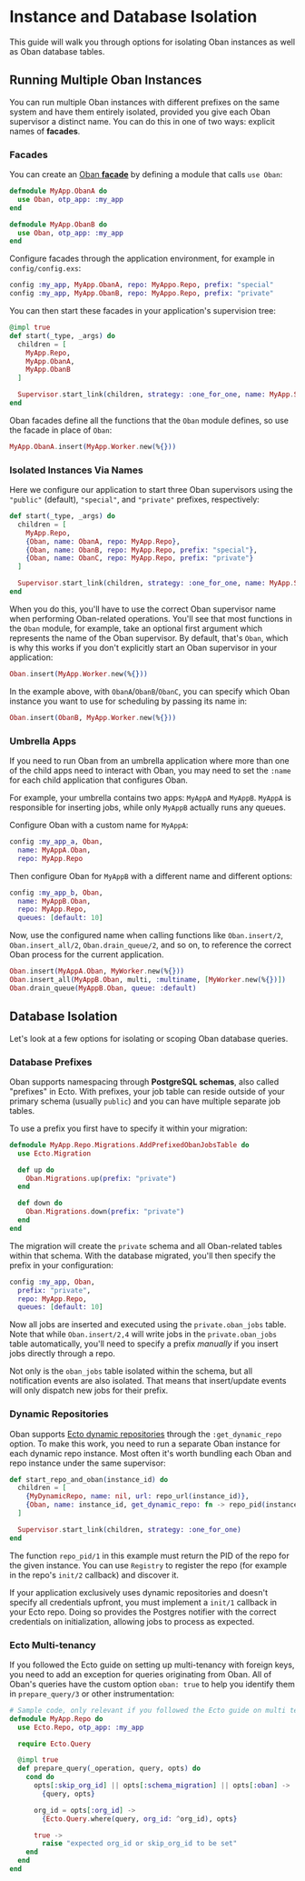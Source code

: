 # Instance and Database Isolation

This guide will walk you through options for isolating Oban instances as well as Oban database
tables.

## Running Multiple Oban Instances

You can run multiple Oban instances with different prefixes on the same system and have them
entirely isolated, provided you give each Oban supervisor a distinct name. You can do this in one
of two ways: explicit names of **facades**.

### Facades

You can create an [Oban **facade**](`Oban.__using__/1`) by defining a module that calls `use
Oban`:

```elixir
defmodule MyApp.ObanA do
  use Oban, otp_app: :my_app
end

defmodule MyApp.ObanB do
  use Oban, otp_app: :my_app
end
```

Configure facades through the application environment, for example in `config/config.exs`:

```elixir
config :my_app, MyApp.ObanA, repo: MyAppo.Repo, prefix: "special"
config :my_app, MyApp.ObanB, repo: MyAppo.Repo, prefix: "private"
```

You can then start these facades in your application's supervision tree:

```elixir
@impl true
def start(_type, _args) do
  children = [
    MyApp.Repo,
    MyApp.ObanA,
    MyApp.ObanB
  ]

  Supervisor.start_link(children, strategy: :one_for_one, name: MyApp.Supervisor)
end
```

Oban facades define all the functions that the `Oban` module defines, so use the facade in place
of `Oban`:

```elixir
MyApp.ObanA.insert(MyApp.Worker.new(%{}))
```

### Isolated Instances Via Names

Here we configure our application to start three Oban supervisors using the `"public"` (default),
`"special"`, and `"private"` prefixes, respectively:

```elixir
def start(_type, _args) do
  children = [
    MyApp.Repo,
    {Oban, name: ObanA, repo: MyApp.Repo},
    {Oban, name: ObanB, repo: MyApp.Repo, prefix: "special"},
    {Oban, name: ObanC, repo: MyApp.Repo, prefix: "private"}
  ]

  Supervisor.start_link(children, strategy: :one_for_one, name: MyApp.Supervisor)
end
```

When you do this, you'll have to use the correct Oban supervisor name when performing Oban-related
operations. You'll see that most functions in the `Oban` module, for example, take an optional
first argument which represents the name of the Oban supervisor. By default, that's `Oban`, which
is why this works if you don't explicitly start an Oban supervisor in your application:

```elixir
Oban.insert(MyApp.Worker.new(%{}))
```

In the example above, with `ObanA`/`ObanB`/`ObanC`, you can specify which Oban instance you want
to use for scheduling by passing its name in:

```elixir
Oban.insert(ObanB, MyApp.Worker.new(%{}))
```

### Umbrella Apps

If you need to run Oban from an umbrella application where more than one of the child apps need to
interact with Oban, you may need to set the `:name` for each child application that configures
Oban.

For example, your umbrella contains two apps: `MyAppA` and `MyAppB`. `MyAppA` is responsible for
inserting jobs, while only `MyAppB` actually runs any queues.

Configure Oban with a custom name for `MyAppA`:

```elixir
config :my_app_a, Oban,
  name: MyAppA.Oban,
  repo: MyApp.Repo
```

Then configure Oban for `MyAppB` with a different name and different options:

```elixir
config :my_app_b, Oban,
  name: MyAppB.Oban,
  repo: MyApp.Repo,
  queues: [default: 10]
```

Now, use the configured name when calling functions like `Oban.insert/2`, `Oban.insert_all/2`,
`Oban.drain_queue/2`, and so on, to reference the correct Oban process for the current
application.

```elixir
Oban.insert(MyAppA.Oban, MyWorker.new(%{}))
Oban.insert_all(MyAppB.Oban, multi, :multiname, [MyWorker.new(%{})])
Oban.drain_queue(MyAppB.Oban, queue: :default)
```

## Database Isolation

Let's look at a few options for isolating or scoping Oban database queries.

### Database Prefixes

Oban supports namespacing through **PostgreSQL schemas**, also called "prefixes" in Ecto. With
prefixes, your job table can reside outside of your primary schema (usually `public`) and you can
have multiple separate job tables.

To use a prefix you first have to specify it within your migration:

```elixir
defmodule MyApp.Repo.Migrations.AddPrefixedObanJobsTable do
  use Ecto.Migration

  def up do
    Oban.Migrations.up(prefix: "private")
  end

  def down do
    Oban.Migrations.down(prefix: "private")
  end
end
```

The migration will create the `private` schema and all Oban-related tables within that schema.
With the database migrated, you'll then specify the prefix in your configuration:

```elixir
config :my_app, Oban,
  prefix: "private",
  repo: MyApp.Repo,
  queues: [default: 10]
```

Now all jobs are inserted and executed using the `private.oban_jobs` table. Note that while
`Oban.insert/2,4` will write jobs in the `private.oban_jobs` table automatically, you'll need to
specify a prefix *manually* if you insert jobs directly through a repo.

Not only is the `oban_jobs` table isolated within the schema, but all notification events are also
isolated. That means that insert/update events will only dispatch new jobs for their prefix.

### Dynamic Repositories

Oban supports [Ecto dynamic repositories][dynamic] through the `:get_dynamic_repo` option. To make
this work, you need to run a separate Oban instance for each dynamic repo instance. Most often
it's worth bundling each Oban and repo instance under the same supervisor:

```elixir
def start_repo_and_oban(instance_id) do
  children = [
    {MyDynamicRepo, name: nil, url: repo_url(instance_id)},
    {Oban, name: instance_id, get_dynamic_repo: fn -> repo_pid(instance_id) end}
  ]

  Supervisor.start_link(children, strategy: :one_for_one)
end
```

The function `repo_pid/1` in this example must return the PID of the repo for the given instance.
You can use `Registry` to register the repo (for example in the repo's `init/2` callback) and
discover it.

If your application exclusively uses dynamic repositories and doesn't specify all credentials
upfront, you must implement a `init/1` callback in your Ecto repo. Doing so provides the Postgres
notifier with the correct credentials on initialization, allowing jobs to process as expected.

### Ecto Multi-tenancy

If you followed the Ecto guide on setting up multi-tenancy with foreign keys, you need to add an
exception for queries originating from Oban. All of Oban's queries have the custom option `oban:
true` to help you identify them in `prepare_query/3` or other instrumentation:

```elixir
# Sample code, only relevant if you followed the Ecto guide on multi tenancy with foreign keys.
defmodule MyApp.Repo do
  use Ecto.Repo, otp_app: :my_app

  require Ecto.Query

  @impl true
  def prepare_query(_operation, query, opts) do
    cond do
      opts[:skip_org_id] || opts[:schema_migration] || opts[:oban] ->
        {query, opts}

      org_id = opts[:org_id] ->
        {Ecto.Query.where(query, org_id: ^org_id), opts}

      true ->
        raise "expected org_id or skip_org_id to be set"
    end
  end
end
```

[dynamic]: https://hexdocs.pm/ecto/replicas-and-dynamic-repositories.html#dynamic-repositories
